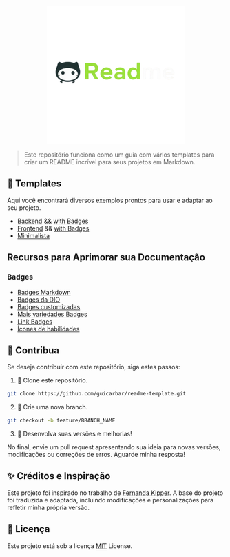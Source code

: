 <p align="center">
 <img src="img/Brand-ReadmeTemplate.png" width="320px">
</p>

> Este repositório funciona como um guia com vários templates para criar um README incrível para seus projetos em Markdown.


## 📝 Templates

Aqui você encontrará diversos exemplos prontos para usar e adaptar ao seu projeto.

- [Backend](Templates/simples/backend.md) && [with Badges](Templates/simples/backend.md)
- [Frontend](Templates/simples/frontend.md) && [with Badges](Templates/simples/frontend.md)
- [Minimalista](Templates/minimalista.md)


## Recursos para Aprimorar sua Documentação

### Badges

- [Badges Markdown](https://github.com/Ileriayo/markdown-badges)
- [Badges da DIO](https://github.com/digitalinnovationone/dio-lab-open-source)
- [Badges customizadas](https://github.com/Aveek-Saha/GitHub-Profile-Badges?tab=readme-ov-file)
- [Mais variedades Badges](https://github.com/alexandresanlim/Badges4-README.md-Profile)
- [Link Badges](https://github.com/Naereen/badges)
- [Ícones de habilidades](https://github.com/tandpfun/skill-icons)


## 🚀 Contribua

Se deseja contribuir com este repositório, siga estes passos:

1. 🔹 Clone este repositório.

```bash
git clone https://github.com/guicarbar/readme-template.git
```

2. 🔹 Crie uma nova branch.

```bash
git checkout -b feature/BRANCH_NAME
```

3. 🔹 Desenvolva suas versões e melhorias!

No final, envie um pull request apresentando sua ideia para novas versões, modificações ou correções de erros. Aguarde minha resposta!


## ✨ Créditos e Inspiração 

Este projeto foi inspirado no trabalho de [Fernanda Kipper](https://github.com/Fernanda-Kipper/Readme-Templates). A base do projeto foi traduzida e adaptada, incluindo modificações e personalizações para refletir minha própria versão.


## 📜 Licença

Este projeto está sob a licença [MIT](LICENSE) License.
